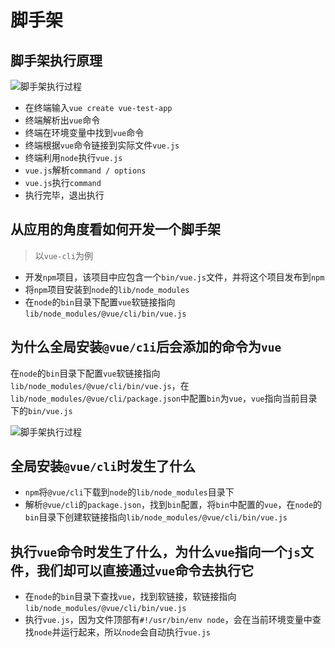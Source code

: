# 脚手架

## 脚手架执行原理

![脚手架执行过程](/cli/1.png "脚手架执行过程")

- 在终端输入`vue create vue-test-app`
- 终端解析出`vue`命令
- 终端在环境变量中找到`vue`命令
- 终端根据`vue`命令链接到实际文件`vue.js`
- 终端利用`node`执行`vue.js`
- `vue.js`解析`command / options`
- `vue.js`执行`command`
- 执行完毕，退出执行

## 从应用的角度看如何开发一个脚手架

> 以`vue-cli`为例

- 开发`npm`项目，该项目中应包含一个`bin/vue.js`文件，并将这个项目发布到`npm`
- 将`npm`项目安装到`node`的`lib/node_modules`
- 在`node`的`bin`目录下配置`vue`软链接指向`lib/node_modules/@vue/cli/bin/vue.js`

## 为什么全局安装`@vue/c1i`后会添加的命令为`vue`

在`node`的`bin`目录下配置`vue`软链接指向`lib/node_modules/@vue/cli/bin/vue.js`，在`lib/node_modules/@vue/cli/package.json`中配置`bin`为`vue`，`vue`指向当前目录下的`bin/vue.js`

![脚手架执行过程](/cli/2.png "脚手架执行过程")

## 全局安装`@vue/cli`时发生了什么

- `npm`将`@vue/cli`下载到`node`的`lib/node_modules`目录下
- 解析`@vue/cli`的`package.json`，找到`bin`配置，将`bin`中配置的`vue`，在`node`的`bin`目录下创建软链接指向`lib/node_modules/@vue/cli/bin/vue.js`

## 执行`vue`命令时发生了什么，为什么`vue`指向一个`js`文件，我们却可以直接通过`vue`命令去执行它

- 在`node`的`bin`目录下查找`vue`，找到软链接，软链接指向`lib/node_modules/@vue/cli/bin/vue.js`
- 执行`vue.js`，因为文件顶部有`#!/usr/bin/env node`，会在当前环境变量中查找`node`并运行起来，所以`node`会自动执行`vue.js`
